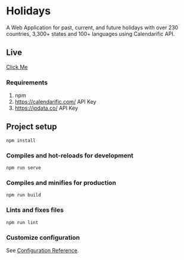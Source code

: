 # Holidays
A Web Application for past, current, and future holidays with over 230 countries, 3,300+ states and 100+ languages using Calendarific API.

## Live
[Click Me](https://narioalvin.github.io/vue-holidays/)

### Requirements
1. npm
2. https://calendarific.com/ API Key
3. https://ipdata.co/ API Key

## Project setup
```
npm install
```

### Compiles and hot-reloads for development
```
npm run serve
```

### Compiles and minifies for production
```
npm run build
```

### Lints and fixes files
```
npm run lint
```

### Customize configuration
See [Configuration Reference](https://cli.vuejs.org/config/).
